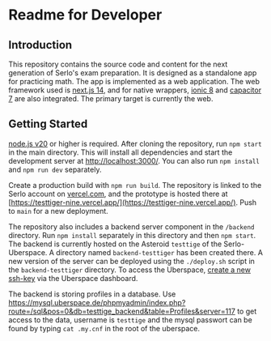 # Readme for Developer

## Introduction

This repository contains the source code and content for the next generation of Serlo's exam preparation. It is designed as a standalone app for practicing math. The app is implemented as a web application. The web framework used is [next.js 14](https://nextjs.org/), and for native wrappers, [ionic 8](https://ionicframework.com/) and [capacitor 7](https://capacitorjs.com/docs) are also integrated. The primary target is currently the web.

## Getting Started

[node.js v20](https://nodejs.org/en) or higher is required. After cloning the repository, run `npm start` in the main directory. This will install all dependencies and start the development server at [http://localhost:3000/](http://localhost:3000/). You can also run `npm install` and `npm run dev` separately.

Create a production build with `npm run build`. The repository is linked to the Serlo account on [vercel.com](https://vercel.com), and the prototype is hosted there at [https://testtiger-nine.vercel.app/](https://testtiger-nine.vercel.app/). Push to `main` for a new deployment.

The repository also includes a backend server component in the `/backend` directory. Run `npm install` separately in this directory and then `npm start`. The backend is currently hosted on the Asteroid `testtige` of the Serlo-Uberspace. A directory named `backend-testtiger` has been created there. A new version of the server can be deployed using the `./deploy.sh` script in the `backend-testtiger` directory. To access the Uberspace, [create a new ssh-key](https://manual.uberspace.de/basics-ssh/) via the Uberspace dashboard.

The backend is storing profiles in a database. Use https://mysql.uberspace.de/phpmyadmin/index.php?route=/sql&pos=0&db=testtige_backend&table=Profiles&server=117 to get access to the data, username is `testtige` and the mysql passwort can be found by typing `cat .my.cnf` in the root of the uberspace.
